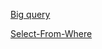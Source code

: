 
<a href="https://www.kaggle.com/jkuser/exercise-getting-started-with-sql-and-bigquery/edit">Big query</a>


<a href="https://www.kaggle.com/jkuser/exercise-select-from-where?scriptVersionId=76409071">Select-From-Where</a>
